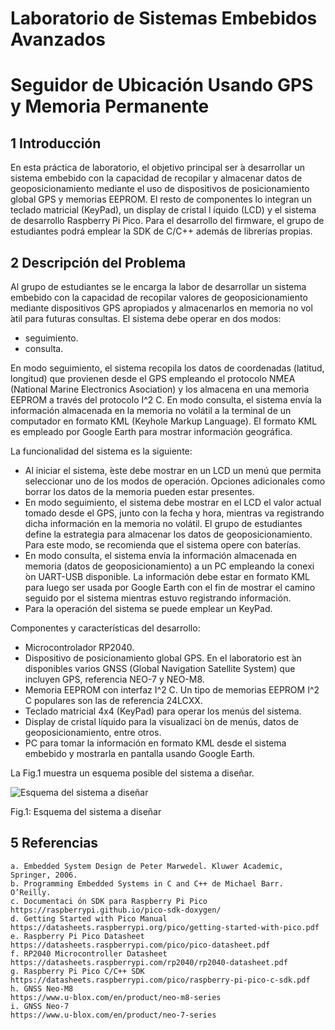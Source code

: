 # Laboratorio de Sistemas Embebidos Avanzados
# Seguidor de Ubicación Usando GPS y Memoria Permanente

## 1 Introducción

En esta práctica de laboratorio, el objetivo principal ser ́a desarrollar un sistema embebido con la capacidad de recopilar y almacenar datos de geoposicionamiento mediante el uso de dispositivos de posicionamiento global GPS y memorias EEPROM. El resto de componentes lo integran un teclado matricial (KeyPad), un display de cristal l ́ıquido (LCD) y el sistema de desarrollo Raspberry Pi Pico. Para el desarrollo del firmware, el grupo de estudiantes podrá emplear la SDK de C/C++ además de librerías propias.

## 2 Descripción del Problema

Al grupo de estudiantes se le encarga la labor de desarrollar un sistema embebido con la capacidad de recopilar valores de geoposicionamiento mediante dispositivos GPS apropiados y almacenarlos en memoria no vol ́atil para futuras consultas. El sistema debe operar en dos modos:

- seguimiento.
- consulta.

En modo seguimiento, el sistema recopila los datos de coordenadas (latitud, longitud) que provienen desde el GPS empleando el protocolo NMEA (National Marine Electronics Asociation) y los almacena en una memoria EEPROM a través del protocolo I^2 C. En modo consulta, el sistema envía la información almacenada en la memoria no volátil a la terminal de un computador en formato KML (Keyhole Markup Language). El formato KML es empleado por Google Earth para mostrar información geográfica.

La funcionalidad del sistema es la siguiente:

- Al iniciar el sistema, ́este debe mostrar en un LCD un menú que permita seleccionar uno de los modos de operación. Opciones adicionales como borrar los datos de la memoria pueden estar presentes.
- En modo seguimiento, el sistema debe mostrar en el LCD el valor actual tomado desde el GPS, junto con la fecha y hora, mientras va registrando dicha información en la memoria no volátil. El grupo de estudiantes define la estrategia para almacenar los datos de geoposicionamiento. Para este modo, se recomienda que el sistema opere con baterías.
- En modo consulta, el sistema envía la información almacenada en memoria (datos de geoposicionamiento) a un PC empleando la conexi ́on UART-USB disponible. La información debe estar en formato KML para luego ser usada por Google Earth con el fin de mostrar el camino seguido por el sistema mientras estuvo registrando información.
- Para la operación del sistema se puede emplear un KeyPad.

Componentes y características del desarrollo:

- Microcontrolador RP2040.
- Dispositivo de posicionamiento global GPS. En el laboratorio est ́an disponibles varios GNSS (Global Navigation Satellite System) que incluyen GPS, referencia NEO-7 y NEO-M8.
- Memoria EEPROM con interfaz I^2 C. Un tipo de memorias EEPROM I^2 C populares son las de referencia 24LCXX.
- Teclado matricial 4x4 (KeyPad) para operar los menús del sistema.
- Display de cristal líquido para la visualizaci ́on de menús, datos de geoposicionamiento, entre otros.
- PC para tomar la información en formato KML desde el sistema embebido y mostrarla en pantalla usando Google Earth.

La Fig.1 muestra un esquema posible del sistema a diseñar.

![Esquema del sistema a diseñar](https://i.ibb.co/dB6Ps5L/Capture.jpg)

Fig.1: Esquema del sistema a diseñar

## 5 Referencias

```
a. Embedded System Design de Peter Marwedel. Kluwer Academic, Springer, 2006.
b. Programming Embedded Systems in C and C++ de Michael Barr. O’Reilly.
c. Documentaci ́on SDK para Raspberry Pi Pico
https://raspberrypi.github.io/pico-sdk-doxygen/
d. Getting Started with Pico Manual
https://datasheets.raspberrypi.org/pico/getting-started-with-pico.pdf
e. Raspberry Pi Pico Datasheet
https://datasheets.raspberrypi.com/pico/pico-datasheet.pdf
f. RP2040 Microcontroller Datasheet
https://datasheets.raspberrypi.com/rp2040/rp2040-datasheet.pdf
g. Raspberry Pi Pico C/C++ SDK
https://datasheets.raspberrypi.com/pico/raspberry-pi-pico-c-sdk.pdf
h. GNSS Neo-M8
https://www.u-blox.com/en/product/neo-m8-series
i. GNSS Neo-7
https://www.u-blox.com/en/product/neo-7-series
```

